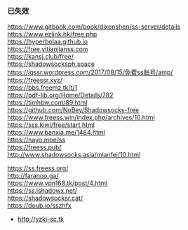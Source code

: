 
### 已失效

https://www.gitbook.com/book/dixonshen/ss-server/details<br />
https://www.ezlink.hk/free.php<br />
https://hyperbolaa.github.io<br />
https://free.yitianjianss.com<br />
https://kansj.club/free/<br />
https://shadowsocksph.space<br />
https://jqssr.wordpress.com/2017/08/15/免费ss账号/amp/<br />
https://freessr.xyz/<br />
https://bbs.freemz.tk/t/1<br />
https://pdf-lib.org/Home/Details/782<br />
https://timhbw.com/89.html<br />
https://github.com/NoBey/Shadowsocks-free<br />
https://www.freess.win/index.php/archives/10.html<br />
https://sss.kiwi/free/start.html<br />
https://www.banxia.me/1484.html<br />
https://nayo.moe/ss<br />
https://freess.pub/<br />
http://www.shadowsocks.asia/mianfei/10.html<br />

https://ss.freess.org/<br />
http://faranoo.ga/<br />
https://www.vpn168.tk/post/4.html<br />
https://ss.ishadowx.net/<br />
https://shadowsocksr.cat/<br />
https://doub.io/sszhfx<br />

* http://yzkj-sc.tk

